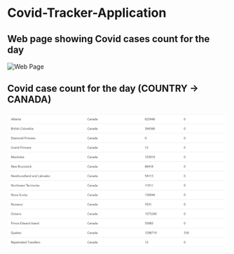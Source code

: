 # Covid-Tracker-Application

## Web page showing Covid cases count for the day
![Web Page](photos/Web_Page.jpg)

## Covid case count for the day (COUNTRY -> CANADA)
![Covid case Count](photos/Covid-Numbers.jpg)
